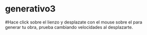 # generativo3
#Hace click sobre el lienzo y desplazate con el mouse sobre el para generar tu obra, prueba cambiando velocidades al desplazarte.
